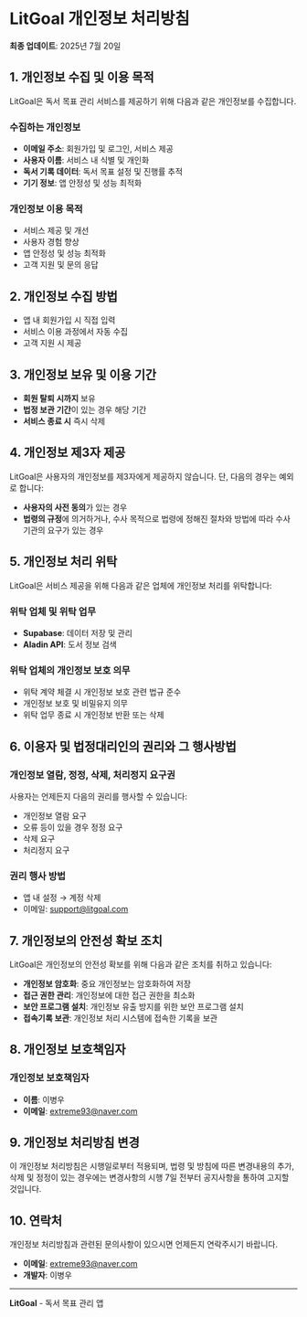 # LitGoal 개인정보 처리방침

**최종 업데이트**: 2025년 7월 20일

## 1. 개인정보 수집 및 이용 목적

LitGoal은 독서 목표 관리 서비스를 제공하기 위해 다음과 같은 개인정보를 수집합니다.

### 수집하는 개인정보

- **이메일 주소**: 회원가입 및 로그인, 서비스 제공
- **사용자 이름**: 서비스 내 식별 및 개인화
- **독서 기록 데이터**: 독서 목표 설정 및 진행률 추적
- **기기 정보**: 앱 안정성 및 성능 최적화

### 개인정보 이용 목적

- 서비스 제공 및 개선
- 사용자 경험 향상
- 앱 안정성 및 성능 최적화
- 고객 지원 및 문의 응답

## 2. 개인정보 수집 방법

- 앱 내 회원가입 시 직접 입력
- 서비스 이용 과정에서 자동 수집
- 고객 지원 시 제공

## 3. 개인정보 보유 및 이용 기간

- **회원 탈퇴 시까지** 보유
- **법정 보관 기간**이 있는 경우 해당 기간
- **서비스 종료 시** 즉시 삭제

## 4. 개인정보 제3자 제공

LitGoal은 사용자의 개인정보를 제3자에게 제공하지 않습니다. 단, 다음의 경우는 예외로 합니다:

- **사용자의 사전 동의**가 있는 경우
- **법령의 규정**에 의거하거나, 수사 목적으로 법령에 정해진 절차와 방법에 따라 수사기관의 요구가 있는 경우

## 5. 개인정보 처리 위탁

LitGoal은 서비스 제공을 위해 다음과 같은 업체에 개인정보 처리를 위탁합니다:

### 위탁 업체 및 위탁 업무

- **Supabase**: 데이터 저장 및 관리
- **Aladin API**: 도서 정보 검색

### 위탁 업체의 개인정보 보호 의무

- 위탁 계약 체결 시 개인정보 보호 관련 법규 준수
- 개인정보 보호 및 비밀유지 의무
- 위탁 업무 종료 시 개인정보 반환 또는 삭제

## 6. 이용자 및 법정대리인의 권리와 그 행사방법

### 개인정보 열람, 정정, 삭제, 처리정지 요구권

사용자는 언제든지 다음의 권리를 행사할 수 있습니다:

- 개인정보 열람 요구
- 오류 등이 있을 경우 정정 요구
- 삭제 요구
- 처리정지 요구

### 권리 행사 방법

- 앱 내 설정 → 계정 삭제
- 이메일: support@litgoal.com

## 7. 개인정보의 안전성 확보 조치

LitGoal은 개인정보의 안전성 확보를 위해 다음과 같은 조치를 취하고 있습니다:

- **개인정보 암호화**: 중요 개인정보는 암호화하여 저장
- **접근 권한 관리**: 개인정보에 대한 접근 권한을 최소화
- **보안 프로그램 설치**: 개인정보 유출 방지를 위한 보안 프로그램 설치
- **접속기록 보관**: 개인정보 처리 시스템에 접속한 기록을 보관

## 8. 개인정보 보호책임자

### 개인정보 보호책임자

- **이름**: 이병우
- **이메일**: extreme93@naver.com

## 9. 개인정보 처리방침 변경

이 개인정보 처리방침은 시행일로부터 적용되며, 법령 및 방침에 따른 변경내용의 추가, 삭제 및 정정이 있는 경우에는 변경사항의 시행 7일 전부터 공지사항을 통하여 고지할 것입니다.

## 10. 연락처

개인정보 처리방침과 관련된 문의사항이 있으시면 언제든지 연락주시기 바랍니다.

- **이메일**: extreme93@naver.com
- **개발자**: 이병우

---

**LitGoal** - 독서 목표 관리 앱
